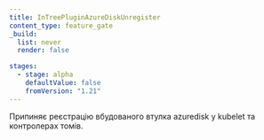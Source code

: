 ```yaml
---
title: InTreePluginAzureDiskUnregister
content_type: feature_gate
_build:
  list: never
  render: false

stages:
  - stage: alpha
    defaultValue: false
    fromVersion: "1.21"
---
```

Припиняє реєстрацію вбудованого втулка azuredisk у kubelet та контролерах томів.
